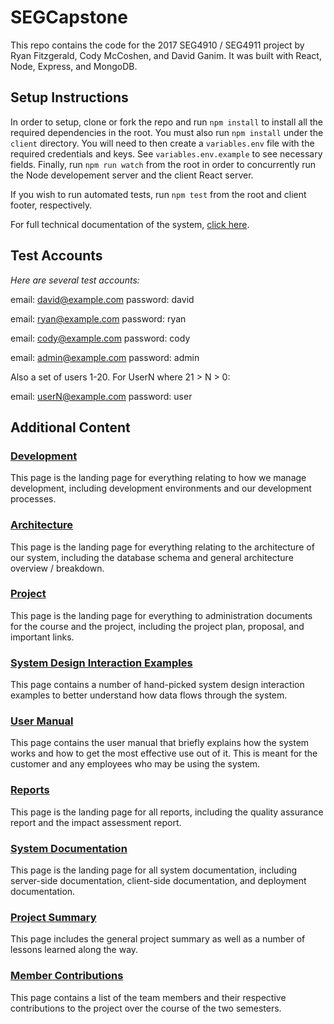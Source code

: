 # SEGCapstone

This repo contains the code for the 2017 SEG4910 / SEG4911 project by Ryan Fitzgerald, Cody McCoshen, and David Ganim. It was built with React, Node, Express, and MongoDB.

## Setup Instructions

In order to setup, clone or fork the repo and run `npm install` to install all the required dependencies in the root. You must also run `npm install` under the `client` directory. You will need to then create a `variables.env` file with the required credentials and keys. See `variables.env.example` to see necessary fields. Finally, run `npm run watch` from the root in order to concurrently run the Node developement server and the client React server.

If you wish to run automated tests, run `npm test` from the root and client footer, respectively.

For full technical documentation of the system, [click here](https://github.com/RyanFitzgerald/SEGCapstone/wiki/System-Documentation).

## Test Accounts
*Here are several test accounts:*

email: david@example.com
password: david

email: ryan@example.com
password: ryan

email: cody@example.com
password: cody

email: admin@example.com
password: admin

Also a set of users 1-20.
For UserN where 21 > N > 0:

email: userN@example.com
password: user

## Additional Content

### [Development](https://github.com/RyanFitzgerald/SEGCapstone/wiki/Development)

This page is the landing page for everything relating to how we manage development, including development environments and our development processes. 

### [Architecture](https://github.com/RyanFitzgerald/SEGCapstone/wiki/Architecture)

This page is the landing page for everything relating to the architecture of our system, including the database schema and general architecture overview / breakdown.

### [Project](https://github.com/RyanFitzgerald/SEGCapstone/wiki/Project)

This page is the landing page for everything to administration documents for the course and the project, including the project plan, proposal, and important links.

### [System Design Interaction Examples](https://github.com/RyanFitzgerald/SEGCapstone/wiki/System-Design-Interaction-Examples)

This page contains a number of hand-picked system design interaction examples to better understand how data flows through the system.

### [User Manual](https://github.com/RyanFitzgerald/SEGCapstone/wiki/User-Manual)

This page contains the user manual that briefly explains how the system works and how to get the most effective use out of it. This is meant for the customer and any employees who may be using the system.

### [Reports](https://github.com/RyanFitzgerald/SEGCapstone/wiki/Reports)

This page is the landing page for all reports, including the quality assurance report and the impact assessment report.

### [System Documentation](https://github.com/RyanFitzgerald/SEGCapstone/wiki/System-Documentation)

This page is the landing page for all system documentation, including server-side documentation, client-side documentation, and deployment documentation.

### [Project Summary](https://github.com/RyanFitzgerald/SEGCapstone/wiki/Project-Summary)

This page includes the general project summary as well as a number of lessons learned along the way.

### [Member Contributions](https://github.com/RyanFitzgerald/SEGCapstone/wiki/Member-Contributions)

This page contains a list of the team members and their respective contributions to the project over the course of the two semesters.
